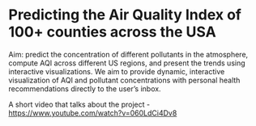 # Predicting the Air Quality Index of 100+ counties across the USA

Aim: predict the concentration of different pollutants in the atmosphere, compute AQI across different US regions, and present the trends using interactive visualizations. We aim to provide dynamic, interactive visualization of AQI and pollutant concentrations with personal health recommendations directly to the user’s inbox.

A short video that talks about the project - https://www.youtube.com/watch?v=060LdCi4Dv8
